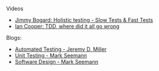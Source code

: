 Videos
- [Jimmy Bogard: Holistic testing - Slow Tests & Fast Tests](https://vimeo.com/68390508)
- [Ian Cooper: TDD, where did it all go wrong](https://vimeo.com/68375232)

Blogs:
- [Automated Testing - Jeremy D. Miller](https://jeremydmiller.com/category/automated-testing/)
- [Unit Testing - Mark Seemann](http://blog.ploeh.dk/tags/#Unit%20Testing-ref)
- [Software Design - Mark Seemann](http://blog.ploeh.dk/tags/#Software%20Design-ref)
